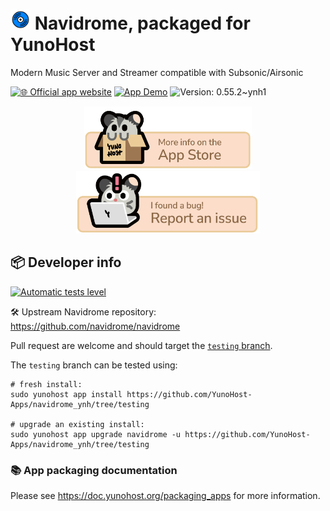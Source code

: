 <!--
N.B.: This README was automatically generated by <https://github.com/YunoHost/apps_tools/blob/main/readme_generator>
It shall NOT be edited by hand.
-->

<h1>
  <img src="https://raw.githubusercontent.com/YunoHost/apps/master/logos/navidrome.png" width="32px" alt="Logo of Navidrome">
  Navidrome, packaged for YunoHost
</h1>

Modern Music Server and Streamer compatible with Subsonic/Airsonic

[![🌐 Official app website](https://img.shields.io/badge/Official_app_website-darkgreen?style=for-the-badge)](https://www.navidrome.org)
[![App Demo](https://img.shields.io/badge/App_Demo-blue?style=for-the-badge)](https://demo.navidrome.org/app/#/login)
![Version: 0.55.2~ynh1](https://img.shields.io/badge/Version-0.55.2~ynh1-rgba(0,150,0,1)?style=for-the-badge)

<div align="center">
<a href="https://apps.yunohost.org/app/navidrome"><img height="100px" src="https://github.com/YunoHost/yunohost-artwork/raw/refs/heads/main/badges/neopossum-badges/badge_more_info_on_the_appstore.svg"/></a>
<a href="https://github.com/YunoHost-Apps/navidrome_ynh/issues"><img height="100px" src="https://github.com/YunoHost/yunohost-artwork/raw/refs/heads/main/badges/neopossum-badges/badge_report_an_issue.svg"/></a>
</div>

## 📦 Developer info

[![Automatic tests level](https://apps.yunohost.org/badge/cilevel/navidrome)](https://ci-apps.yunohost.org/ci/apps/navidrome/)

🛠️ Upstream Navidrome repository: <https://github.com/navidrome/navidrome>

Pull request are welcome and should target the [`testing` branch](https://github.com/YunoHost-Apps/navidrome_ynh/tree/testing).

The `testing` branch can be tested using:
```
# fresh install:
sudo yunohost app install https://github.com/YunoHost-Apps/navidrome_ynh/tree/testing

# upgrade an existing install:
sudo yunohost app upgrade navidrome -u https://github.com/YunoHost-Apps/navidrome_ynh/tree/testing
```

### 📚 App packaging documentation

Please see <https://doc.yunohost.org/packaging_apps> for more information.